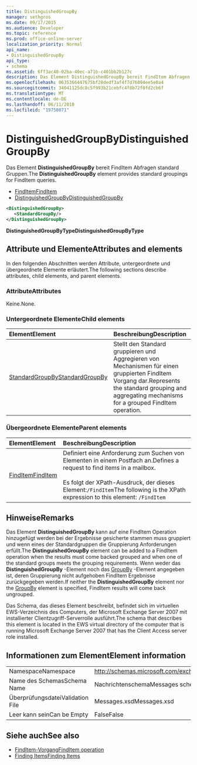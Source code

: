 ```yaml
---
title: DistinguishedGroupBy
manager: sethgros
ms.date: 09/17/2015
ms.audience: Developer
ms.topic: reference
ms.prod: office-online-server
localization_priority: Normal
api_name:
- DistinguishedGroupBy
api_type:
- schema
ms.assetid: 6ff3ac48-02ba-40ec-a71b-c401bb2b127c
description: Das Element DistinguishedGroupBy bereit FindItem Abfragen standard Gruppen.
ms.openlocfilehash: 0635366447675bf28dedf3af4f7d76094ee5e0a4
ms.sourcegitcommit: 34041125dc8c5f993b21cebfc4f8b72f0fd2cb6f
ms.translationtype: MT
ms.contentlocale: de-DE
ms.lasthandoff: 06/11/2018
ms.locfileid: "19758071"
---
```

# <a name="distinguishedgroupby"></a><span data-ttu-id="ea6cd-103">DistinguishedGroupBy</span><span class="sxs-lookup"><span data-stu-id="ea6cd-103">DistinguishedGroupBy</span></span>

<span data-ttu-id="ea6cd-104">Das Element **DistinguishedGroupBy** bereit FindItem Abfragen standard Gruppen.</span><span class="sxs-lookup"><span data-stu-id="ea6cd-104">The **DistinguishedGroupBy** element provides standard groupings for FindItem queries.</span></span> 
  
- [<span data-ttu-id="ea6cd-105">FindItem</span><span class="sxs-lookup"><span data-stu-id="ea6cd-105">FindItem</span></span>](finditem.md) 
- [<span data-ttu-id="ea6cd-106">DistinguishedGroupBy</span><span class="sxs-lookup"><span data-stu-id="ea6cd-106">DistinguishedGroupBy</span></span>](distinguishedgroupby.md)
  
```xml
<DistinguishedGroupBy>
   <StandardGroupBy/>
</DistinguishedGroupBy>
```

 <span data-ttu-id="ea6cd-107">**DistinguishedGroupByType**</span><span class="sxs-lookup"><span data-stu-id="ea6cd-107">**DistinguishedGroupByType**</span></span>
## <a name="attributes-and-elements"></a><span data-ttu-id="ea6cd-108">Attribute und Elemente</span><span class="sxs-lookup"><span data-stu-id="ea6cd-108">Attributes and elements</span></span>

<span data-ttu-id="ea6cd-109">In den folgenden Abschnitten werden Attribute, untergeordnete und übergeordnete Elemente erläutert.</span><span class="sxs-lookup"><span data-stu-id="ea6cd-109">The following sections describe attributes, child elements, and parent elements.</span></span>
  
### <a name="attributes"></a><span data-ttu-id="ea6cd-110">Attribute</span><span class="sxs-lookup"><span data-stu-id="ea6cd-110">Attributes</span></span>

<span data-ttu-id="ea6cd-111">Keine.</span><span class="sxs-lookup"><span data-stu-id="ea6cd-111">None.</span></span>
  
### <a name="child-elements"></a><span data-ttu-id="ea6cd-112">Untergeordnete Elemente</span><span class="sxs-lookup"><span data-stu-id="ea6cd-112">Child elements</span></span>

|<span data-ttu-id="ea6cd-113">**Element**</span><span class="sxs-lookup"><span data-stu-id="ea6cd-113">**Element**</span></span>|<span data-ttu-id="ea6cd-114">**Beschreibung**</span><span class="sxs-lookup"><span data-stu-id="ea6cd-114">**Description**</span></span>|
|:-----|:-----|
|[<span data-ttu-id="ea6cd-115">StandardGroupBy</span><span class="sxs-lookup"><span data-stu-id="ea6cd-115">StandardGroupBy</span></span>](standardgroupby.md) <br/> |<span data-ttu-id="ea6cd-116">Stellt den Standard gruppieren und Aggregieren von Mechanismen für einen gruppierten FindItem Vorgang dar.</span><span class="sxs-lookup"><span data-stu-id="ea6cd-116">Represents the standard grouping and aggregating mechanisms for a grouped FindItem operation.</span></span>  <br/> |
   
### <a name="parent-elements"></a><span data-ttu-id="ea6cd-117">Übergeordnete Elemente</span><span class="sxs-lookup"><span data-stu-id="ea6cd-117">Parent elements</span></span>

|<span data-ttu-id="ea6cd-118">**Element**</span><span class="sxs-lookup"><span data-stu-id="ea6cd-118">**Element**</span></span>|<span data-ttu-id="ea6cd-119">**Beschreibung**</span><span class="sxs-lookup"><span data-stu-id="ea6cd-119">**Description**</span></span>|
|:-----|:-----|
|[<span data-ttu-id="ea6cd-120">FindItem</span><span class="sxs-lookup"><span data-stu-id="ea6cd-120">FindItem</span></span>](finditem.md) <br/> |<span data-ttu-id="ea6cd-121">Definiert eine Anforderung zum Suchen von Elementen in einem Postfach an.</span><span class="sxs-lookup"><span data-stu-id="ea6cd-121">Defines a request to find items in a mailbox.</span></span><br/><br/><span data-ttu-id="ea6cd-122">Es folgt der XPath-Ausdruck, der dieses Element:`/FindItem`</span><span class="sxs-lookup"><span data-stu-id="ea6cd-122">The following is the XPath expression to this element:  `/FindItem`</span></span> <br/> |
   
## <a name="remarks"></a><span data-ttu-id="ea6cd-123">Hinweise</span><span class="sxs-lookup"><span data-stu-id="ea6cd-123">Remarks</span></span>

<span data-ttu-id="ea6cd-124">Das Element **DistinguishedGroupBy** kann auf eine FindItem Operation hinzugefügt werden bei der Ergebnisse gesicherte stammen muss gruppiert und wenn eines der Standardgruppen die Gruppierung Anforderungen erfüllt.</span><span class="sxs-lookup"><span data-stu-id="ea6cd-124">The **DistinguishedGroupBy** element can be added to a FindItem operation when the results must come backed grouped and when one of the standard groups meets the grouping requirements.</span></span> <span data-ttu-id="ea6cd-125">Wenn weder das **DistinguishedGroupBy** -Element noch das [GroupBy](groupby.md) -Element angegeben ist, deren Gruppierung nicht aufgehoben FindItem Ergebnisse zurückgegeben werden.</span><span class="sxs-lookup"><span data-stu-id="ea6cd-125">If neither the **DistinguishedGroupBy** element nor the [GroupBy](groupby.md) element is specified, FindItem results will come back ungrouped.</span></span> 
  
<span data-ttu-id="ea6cd-126">Das Schema, das dieses Element beschreibt, befindet sich im virtuellen EWS-Verzeichnis des Computers, der Microsoft Exchange Server 2007 mit installierter Clientzugriff-Serverrolle ausführt.</span><span class="sxs-lookup"><span data-stu-id="ea6cd-126">The schema that describes this element is located in the EWS virtual directory of the computer that is running Microsoft Exchange Server 2007 that has the Client Access server role installed.</span></span>
  
## <a name="element-information"></a><span data-ttu-id="ea6cd-127">Informationen zum Element</span><span class="sxs-lookup"><span data-stu-id="ea6cd-127">Element information</span></span>

|||
|:-----|:-----|
|<span data-ttu-id="ea6cd-128">Namespace</span><span class="sxs-lookup"><span data-stu-id="ea6cd-128">Namespace</span></span>  <br/> |http://schemas.microsoft.com/exchange/services/2006/messages  <br/> |
|<span data-ttu-id="ea6cd-129">Name des Schemas</span><span class="sxs-lookup"><span data-stu-id="ea6cd-129">Schema Name</span></span>  <br/> |<span data-ttu-id="ea6cd-130">Nachrichtenschema</span><span class="sxs-lookup"><span data-stu-id="ea6cd-130">Messages schema</span></span>  <br/> |
|<span data-ttu-id="ea6cd-131">Überprüfungsdatei</span><span class="sxs-lookup"><span data-stu-id="ea6cd-131">Validation File</span></span>  <br/> |<span data-ttu-id="ea6cd-132">Messages.xsd</span><span class="sxs-lookup"><span data-stu-id="ea6cd-132">Messages.xsd</span></span>  <br/> |
|<span data-ttu-id="ea6cd-133">Leer kann sein</span><span class="sxs-lookup"><span data-stu-id="ea6cd-133">Can be Empty</span></span>  <br/> |<span data-ttu-id="ea6cd-134">False</span><span class="sxs-lookup"><span data-stu-id="ea6cd-134">False</span></span>  <br/> |
   
## <a name="see-also"></a><span data-ttu-id="ea6cd-135">Siehe auch</span><span class="sxs-lookup"><span data-stu-id="ea6cd-135">See also</span></span>

- [<span data-ttu-id="ea6cd-136">FindItem-Vorgang</span><span class="sxs-lookup"><span data-stu-id="ea6cd-136">FindItem operation</span></span>](finditem-operation.md)
- [<span data-ttu-id="ea6cd-137">Finding Items</span><span class="sxs-lookup"><span data-stu-id="ea6cd-137">Finding Items</span></span>](http://msdn.microsoft.com/library/63af1f9c-464b-4fca-9ae3-3d60f24ca93c%28Office.15%29.aspx)

